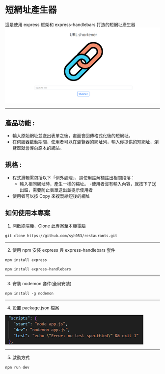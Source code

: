 # 短網址產生器
這是使用 express 框架和 express-handlebars 打造的短網址產生器
![image](https://github.com/syh053/Short-URL-generator/blob/main/photo/index.png)

___

## 產品功能 :
+ 輸入原始網址並送出表單之後，畫面會回傳格式化後的短網址。
+ 在伺服器啟動期間，使用者可以在瀏覽器的網址列，輸入你提供的短網址，瀏覽器就會導向原本的網站。


## 規格 :
+ 程式邏輯需包括以下「例外處理」，請使用註解標註出相關段落：
  - 輸入相同網址時，產生一樣的縮址。
  -使用者沒有輸入內容，就按下了送出鈕，需要防止表單送出並提示使用者
+ 使用者可以按 Copy 來複製縮短後的網址

## 如何使用本專案

1. 開啟終端機，Clone 此專案至本機電腦

```
git clone https://github.com/syh053/restaurants.git
```
___

2. 使用 npm 安裝 express 與 express-handlebars 套件

```
npm install express
```

```
npm install express-handlebars
```
___

3. 安裝 nodemon 套件(全局安裝)

```
npm install -g nodemon
```
___

4. 設置 package.json 檔案

![image](https://github.com/syh053/Short-URL-generator/blob/main/photo/setting%20package.png)

___

5. 啟動方式

 ```
npm run dev
```
